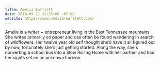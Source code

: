 ```yaml
---
title: Amelia Bartlett
date: 2018-05-21 12:35:00 -07:00
website: https://www.amelia-bartlett.com/
---
```


Amelia is a writer + entrepreneur living in the East Tennessee mountains. She writes primarily on paper and can often be found wandering in search of wildflowers. Her twelve year old self thought she’d have it all figured out by now, fortunately she's just getting started. Along the way, she's converting a school bus into a Slow Rolling Home with her partner and has her sights set on an unknown horizon. 